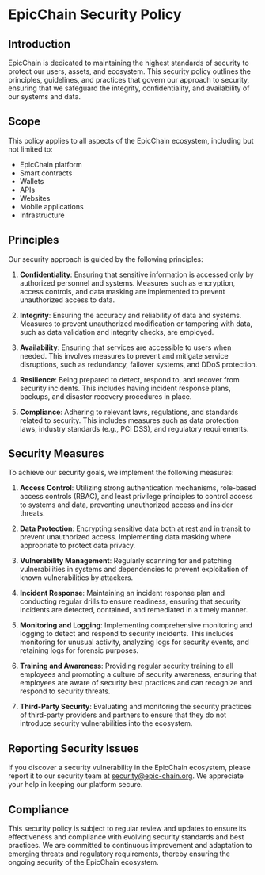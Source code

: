 # EpicChain Security Policy

## Introduction

EpicChain is dedicated to maintaining the highest standards of security to protect our users, assets, and ecosystem. This security policy outlines the principles, guidelines, and practices that govern our approach to security, ensuring that we safeguard the integrity, confidentiality, and availability of our systems and data.

## Scope

This policy applies to all aspects of the EpicChain ecosystem, including but not limited to:

- EpicChain platform
- Smart contracts
- Wallets
- APIs
- Websites
- Mobile applications
- Infrastructure

## Principles

Our security approach is guided by the following principles:

1. **Confidentiality**: Ensuring that sensitive information is accessed only by authorized personnel and systems. Measures such as encryption, access controls, and data masking are implemented to prevent unauthorized access to data.

2. **Integrity**: Ensuring the accuracy and reliability of data and systems. Measures to prevent unauthorized modification or tampering with data, such as data validation and integrity checks, are employed.

3. **Availability**: Ensuring that services are accessible to users when needed. This involves measures to prevent and mitigate service disruptions, such as redundancy, failover systems, and DDoS protection.

4. **Resilience**: Being prepared to detect, respond to, and recover from security incidents. This includes having incident response plans, backups, and disaster recovery procedures in place.

5. **Compliance**: Adhering to relevant laws, regulations, and standards related to security. This includes measures such as data protection laws, industry standards (e.g., PCI DSS), and regulatory requirements.

## Security Measures

To achieve our security goals, we implement the following measures:

1. **Access Control**: Utilizing strong authentication mechanisms, role-based access controls (RBAC), and least privilege principles to control access to systems and data, preventing unauthorized access and insider threats.

2. **Data Protection**: Encrypting sensitive data both at rest and in transit to prevent unauthorized access. Implementing data masking where appropriate to protect data privacy.

3. **Vulnerability Management**: Regularly scanning for and patching vulnerabilities in systems and dependencies to prevent exploitation of known vulnerabilities by attackers.

4. **Incident Response**: Maintaining an incident response plan and conducting regular drills to ensure readiness, ensuring that security incidents are detected, contained, and remediated in a timely manner.

5. **Monitoring and Logging**: Implementing comprehensive monitoring and logging to detect and respond to security incidents. This includes monitoring for unusual activity, analyzing logs for security events, and retaining logs for forensic purposes.

6. **Training and Awareness**: Providing regular security training to all employees and promoting a culture of security awareness, ensuring that employees are aware of security best practices and can recognize and respond to security threats.

7. **Third-Party Security**: Evaluating and monitoring the security practices of third-party providers and partners to ensure that they do not introduce security vulnerabilities into the ecosystem.

## Reporting Security Issues

If you discover a security vulnerability in the EpicChain ecosystem, please report it to our security team at security@epic-chain.org. We appreciate your help in keeping our platform secure.

## Compliance

This security policy is subject to regular review and updates to ensure its effectiveness and compliance with evolving security standards and best practices. We are committed to continuous improvement and adaptation to emerging threats and regulatory requirements, thereby ensuring the ongoing security of the EpicChain ecosystem.
